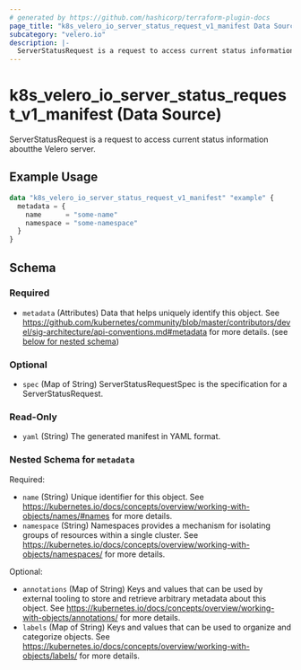 ```yaml
---
# generated by https://github.com/hashicorp/terraform-plugin-docs
page_title: "k8s_velero_io_server_status_request_v1_manifest Data Source - terraform-provider-k8s"
subcategory: "velero.io"
description: |-
  ServerStatusRequest is a request to access current status information aboutthe Velero server.
---
```


# k8s_velero_io_server_status_request_v1_manifest (Data Source)

ServerStatusRequest is a request to access current status information aboutthe Velero server.

## Example Usage

```terraform
data "k8s_velero_io_server_status_request_v1_manifest" "example" {
  metadata = {
    name      = "some-name"
    namespace = "some-namespace"
  }
}
```

<!-- schema generated by tfplugindocs -->
## Schema

### Required

- `metadata` (Attributes) Data that helps uniquely identify this object. See https://github.com/kubernetes/community/blob/master/contributors/devel/sig-architecture/api-conventions.md#metadata for more details. (see [below for nested schema](#nestedatt--metadata))

### Optional

- `spec` (Map of String) ServerStatusRequestSpec is the specification for a ServerStatusRequest.

### Read-Only

- `yaml` (String) The generated manifest in YAML format.

<a id="nestedatt--metadata"></a>
### Nested Schema for `metadata`

Required:

- `name` (String) Unique identifier for this object. See https://kubernetes.io/docs/concepts/overview/working-with-objects/names/#names for more details.
- `namespace` (String) Namespaces provides a mechanism for isolating groups of resources within a single cluster. See https://kubernetes.io/docs/concepts/overview/working-with-objects/namespaces/ for more details.

Optional:

- `annotations` (Map of String) Keys and values that can be used by external tooling to store and retrieve arbitrary metadata about this object. See https://kubernetes.io/docs/concepts/overview/working-with-objects/annotations/ for more details.
- `labels` (Map of String) Keys and values that can be used to organize and categorize objects. See https://kubernetes.io/docs/concepts/overview/working-with-objects/labels/ for more details.
